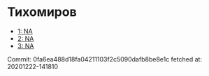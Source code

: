 # Тихомиров
- [1: NA](1.md)
- [2: NA](2.md)
- [3: NA](3.md)

Commit: 0fa6ea488d18fa04211103f2c5090dafb8be8e1c
 fetched at: 20201222-141810
